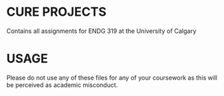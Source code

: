 # CURE PROJECTS
Contains all assignments for ENDG 319 at the University of Calgary

# USAGE 
Please do not use any of these files for any of your coursework as this will be perceived as academic misconduct.
